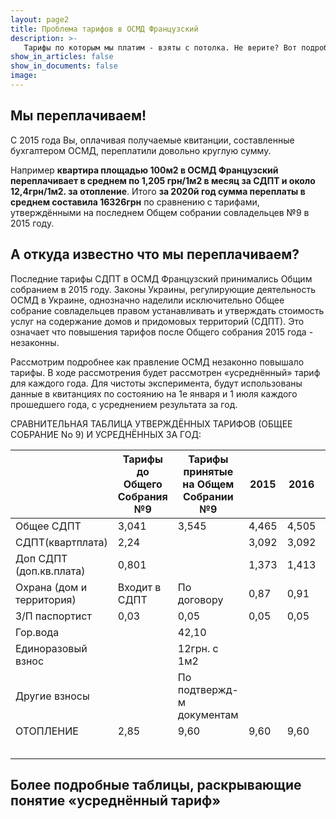 ```yaml
---
layout: page2
title: Проблема тарифов в ОСМД Французский
description: >-
   Тарифы по которым мы платим - взяты с потолка. Не верите? Вот подробное объяснение
show_in_articles: false
show_in_documents: false
image: 
---
```


## Мы переплачиваем!
С 2015 года Вы, оплачивая получаемые квитанции, составленные бухгалтером ОСМД, переплатили довольно круглую сумму. 

Например **квартира площадью 100м2 в ОСМД Французский переплачивает в среднем по 1,205 грн/1м2 в месяц за СДПТ и около 12,4грн/1м2. за отопление**. 
Итого **за 2020й год сумма переплаты в среднем составила 16326грн** по сравнению с тарифами, утверждёнными на последнем Общем собрании совладельцев №9 в 2015 году.

## А откуда известно что мы переплачиваем?
Последние тарифы СДПТ в ОСМД Французский принимались Общим собранием в 2015 году. Законы Украины, регулирующие деятельность ОСМД
в Украине, однозначно наделили исключительно Общее собрание совладельцев правом устанавливать и утверждать стоимость услуг на
содержание домов и придомовых территорий (СДПТ). Это означает что повышения тарифов после Общего собрания 2015 года - незаконны.

Рассмотрим подробнее как правление ОСМД незаконно повышало тарифы. В ходе рассмотрения будет рассмотрен «усреднённый» тариф для каждого года. 
Для чистоты эксперимента, будут использованы данные в квитанциях по состоянию на 1е января и 1 июля каждого прошедшего года, с усреднением результата за год.

СРАВНИТЕЛЬНАЯ ТАБЛИЦА УТВЕРЖДЁННЫХ ТАРИФОВ (ОБЩЕЕ СОБРАНИЕ No 9) И УСРЕДНЁННЫХ ЗА ГОД:

|                           | Тарифы до Общего Собрания №9 | Тарифы принятые на Общем Собрании №9 | 2015  | 2016  | 2017   | 2018  | 2019   | 2020  | 2021  |
|---------------------------|------------------------------|--------------------------------------|-------|-------|--------|-------|--------|-------|-------|
| Общее СДПТ                | 3,041                        | 3,545                                | 4,465 | 4,505 | 4,679  | 4,995 | 5,69   | 6,75  | 6,75  |
| СДПТ(квартплата)          | 2,24                         |                                      | 3,092 | 3,092 | 3,090  | 3,090 | 3,210  | 3,865 | 3,915 |
| Доп СДПТ (доп.кв.плата)   | 0,801                        |                                      | 1,373 | 1,413 | 1,5875 | 1,909 | 2,4755 | 2,86  | 2,835 |
| Охрана (дом и территория) | Входит в СДПТ                | По договору                          | 0,87  | 0,91  | 0,9365 | 1,365 | 1,7685 | 2     | 2     |
| З/П паспортист            | 0,03                         | 0,05                                 | 0,05  | 0,05  | 0,05   | 0,05  | 0,05   | 0,05  |       |
| Гор.вода                  |                              | 42,10                                |       |       |        |       |        |       |       |
| Единоразовый взнос        |                              | 12грн. с 1м2                         |       |       |        |       |        |       |       |
| Другие взносы             |                              | По подтвержд-м документам            |       |       |        |       |        |       |       |
| ОТОПЛЕНИЕ                 | 2,85                         | 9,60                                 | 9,60  | 9,60  | 19,45  | 19,45 | 22     | 22    | 25,3  |
|                           |                              |                                      |       |       |        |       |        |       |       |
|                           |                              |                                      |       |       |        |       |        |       |       |
|                           |                              |                                      |       |       |        |       |        |       |       |
|                           |                              |                                      |       |       |        |       |        |       |       |
|                           |                              |                                      |       |       |        |       |        |       |       |

## Более подробные таблицы, раскрывающие понятие «усреднённый тариф» ##



